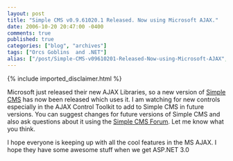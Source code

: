 ```yaml
---
layout: post
title: "Simple CMS v0.9.61020.1 Released. Now using Microsoft AJAX."
date: 2006-10-20 20:47:00 -0400
comments: true
published: true
categories: ["blog", "archives"]
tags: ["Orcs Goblins  and .NET"]
alias: ["/post/Simple-CMS-v09610201-Released-Now-using-Microsoft-AJAX", "/post/simple-cms-v09610201-released-now-using-microsoft-ajax"]
---
```

<!-- more -->
{% include imported_disclaimer.html %}
<p>Microsoft just&nbsp;released their new AJAX Libraries, so a new version of&nbsp;<a href="http://aspalliance.com/simplecms/">Simple CMS</a> has now been released which uses it.&nbsp;I am watching for new controls especially in the AJAX&nbsp;Control Toolkit to add to Simple CMS in future versions. You can suggest changes for future versions of Simple CMS and also ask questions about it using the <a href="http://aspadvice.com/forums/572/ShowForum.aspx">Simple CMS Forum</a>. Let me know what you think.</p>
<p>I hope everyone is keeping up with all the cool features in the MS AJAX. I hope they have some awesome stuff when we get ASP.NET 3.0</p>
